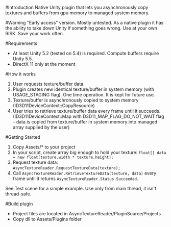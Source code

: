 #Introduction 
Native Unity plugin that lets you asynchronously copy textures and buffers from gpu memory to managed system memory.

#Warning
"Early access" version. Mostly untested. As a native plugin it has the ability to take down Unity if something goes wrong. Use at your own RISK. Save your work often.

#Requirements
- At least Unity 5.2 (tested on 5.4) is required. Compute buffers require Unity 5.5.
- DirectX 11 only at the moment

#How it works
1. User requests texture/buffer data.
2. Plugin creates new identical texture/buffer in system memory (with USAGE_STAGING flag). One time operation. It is kept for future use.
3. Texture/buffer is asynchronously copied to system memory (ID3D11DeviceContext::CopyResource)
4. User tries to retrieve texture/buffer data every frame until it succeeds. (ID3D11DeviceContext::Map with D3D11_MAP_FLAG_DO_NOT_WAIT flag - data is copied from texture/buffer in system memory into managed array supplied by the user)

#Getting Started
1. Copy Assets/* to your project
2. In your script, create array big enough to hold your texture: `float[] data = new float[texture.width * texture.height];`
3. Request texture data: `AsyncTextureReader.RequestTextureData(texture);`
4. Call `AsyncTextureReader.RetrieveTextureData(texture, data)` every frame until it returns `AsyncTextureReader.Status.Succeeded`.

See Test scene for a simple example. Use only from main thread, it isn't thread-safe.

#Build plugin
- Project files are located in AsyncTextureReader/PluginSource/Projects
- Copy dll to Assets/Plugins folder
